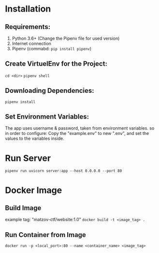 # Installation

## Requirements:

1. Python 3.6+ (Change the Pipenv file for used version)
2. Internet connection
3. Pipenv (commabd: `pip install pipenv`)

## Create VirtuelEnv for the Project:

`cd <dir>`
`pipenv shell`

## Downloading Dependencies:

`pipenv install`

## Set Environment Variables:

The app uses username & password, taken from environment variables. so in order to configure:
Copy the "example.env" to new ".env", and set the values to the variables inside.

# Run Server

`pipenv run uvicorn server:app --host 0.0.0.0 --port 80`

# Docker Image

## Build Image

example tag: "matzov-ctf/website:1.0"
`docker build -t <image_tag> .`

## Run Container from Image

`docker run -p <local_port>:80 --name <container_name> <image_tag>`
